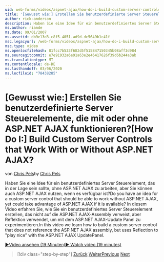 ```yaml
---
uid: web-forms/videos/aspnet-ajax/how-do-i-build-custom-server-controls-that-work-with-or-without-aspnet-ajax
title: '[Gewusst wie:] Erstellen Sie benutzerdefinierte Server Steuerelemente, die mit oder ohne ASP.NET AJAX funktionieren? | Microsoft-Dokumentation'
author: rick-anderson
description: Haben Sie eine Idee für ein benutzerdefiniertes Server Steuerelement, das ohne ASP.NET AJAX arbeiten und dennoch ASP.NET AJAX nutzen kann, wenn es verfügbar ist...
ms.author: riande
ms.date: 09/01/2007
ms.assetid: db9e13d3-c8f5-4051-ad9d-dc5649b1c41f
msc.legacyurl: /web-forms/videos/aspnet-ajax/how-do-i-build-custom-server-controls-that-work-with-or-without-aspnet-ajax
msc.type: video
ms.openlocfilehash: 81fcc7b533f682d5f515847150345b08aff3d984
ms.sourcegitcommit: e7e91932a6e91a63e2e46417626f39d6b244a3ab
ms.translationtype: MT
ms.contentlocale: de-DE
ms.lasthandoff: 03/06/2020
ms.locfileid: "78438285"
---
```

# <a name="how-do-i-build-custom-server-controls-that-work-with-or-without-aspnet-ajax"></a><span data-ttu-id="9c3f9-104">[Gewusst wie:] Erstellen Sie benutzerdefinierte Server Steuerelemente, die mit oder ohne ASP.NET AJAX funktionieren?</span><span class="sxs-lookup"><span data-stu-id="9c3f9-104">[How Do I:] Build Custom Server Controls that Work With or Without ASP.NET AJAX?</span></span>

<span data-ttu-id="9c3f9-105">von [Chris Pels](https://twitter.com/chrispels)</span><span class="sxs-lookup"><span data-stu-id="9c3f9-105">by [Chris Pels](https://twitter.com/chrispels)</span></span>

<span data-ttu-id="9c3f9-106">Haben Sie eine Idee für ein benutzerdefiniertes Server Steuerelement, das in der Lage sein sollte, ohne ASP.NET AJAX zu arbeiten, aber Sie können auch ASP.NET AJAX nutzen, wenn es verfügbar ist?</span><span class="sxs-lookup"><span data-stu-id="9c3f9-106">Do you have an idea for a custom server control that should be able to work without ASP.NET AJAX, yet could take advantage of ASP.NET AJAX if it is available?</span></span> <span data-ttu-id="9c3f9-107">In diesem Video erfahren Sie, wie Sie ein benutzerdefiniertes Server Steuerelement erstellen, das nicht auf die ASP.NET AJAX-Assembly verweist, aber Reflektion verwendet, um mit dem ASP.NET AJAX-Update Panel zu experimentieren.</span><span class="sxs-lookup"><span data-stu-id="9c3f9-107">In this video we learn how to build a custom server control that does not reference the ASP.NET AJAX assembly, but uses Reflection to "play nice" with the ASP.NET AJAX UpdatePanel.</span></span>

[<span data-ttu-id="9c3f9-108">&#9654;Video ansehen (19 Minuten)</span><span class="sxs-lookup"><span data-stu-id="9c3f9-108">&#9654; Watch video (19 minutes)</span></span>](https://channel9.msdn.com/Blogs/ASP-NET-Site-Videos/how-do-i-build-custom-server-controls-that-work-with-or-without-aspnet-ajax)

> [!div class="step-by-step"]
> <span data-ttu-id="9c3f9-109">[Zurück](how-do-i-create-an-aspnet-ajax-extender-from-scratch.md)
> [Weiter](how-do-i-associate-ajax-client-behavior-with-an-aspnet-server-control.md)</span><span class="sxs-lookup"><span data-stu-id="9c3f9-109">[Previous](how-do-i-create-an-aspnet-ajax-extender-from-scratch.md)
[Next](how-do-i-associate-ajax-client-behavior-with-an-aspnet-server-control.md)</span></span>
